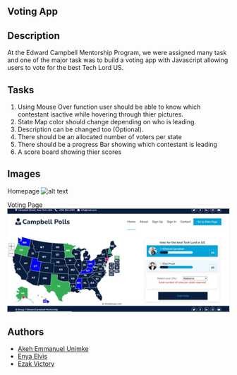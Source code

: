 ## Voting App

## Description
At the Edward Campbell Mentorship Program, we were assigned many task and one of the major task was to build a voting app with Javascript allowing users to vote for the best Tech Lord US.

## Tasks
1. Using Mouse Over function user should be able to know which contestant isactive while hovering through thier pictures.
1. State Map color should change depending on who is leading.
1. Description can be changed too (Optional).
1. There should be an allocated number of voters per state
1. There should be a progress Bar showing which contestant is leading
1. A score board showing thier scores

## Images
Homepage
![alt text](img/homepage.gif)

Voting Page
![alt text](img/votepage.JPG)

## Authors
- [Akeh Emmanuel Unimke](https://github.com/Akeh9ja)
- [Enya Elvis](https://github.com/enyasystem)
- [Ezak Victory](https://github.com/Ezakvictory)
